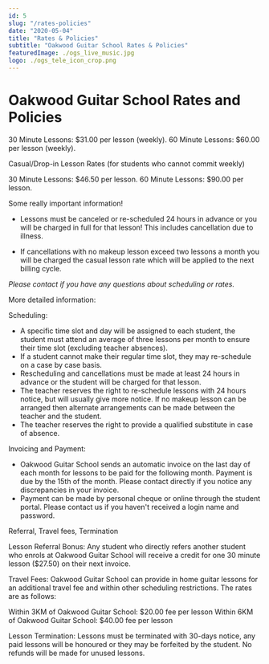 ```yaml
---
id: 5
slug: "/rates-policies"
date: "2020-05-04"
title: "Rates & Policies"
subtitle: "Oakwood Guitar School Rates & Policies"
featuredImage: ./ogs_live_music.jpg
logo: ./ogs_tele_icon_crop.png
---
```


# **Oakwood Guitar School Rates and Policies**

30 Minute Lessons: $31.00 per lesson (weekly).
60 Minute Lessons: $60.00 per lesson (weekly).

Casual/Drop-in Lesson Rates (for students who cannot commit weekly)

30 Minute Lessons: $46.50 per lesson.
60 Minute Lessons: $90.00 per lesson.

Some really important information!

- Lessons must be canceled or re-scheduled 24 hours in advance or you will be charged in full for that lesson!  This includes cancellation due to illness.

- If cancellations with no makeup lesson exceed two lessons a month you will be charged the casual lesson rate which will be applied to the next billing cycle.

*Please contact if you have any questions about scheduling or rates.*

More detailed information:

Scheduling:

- A specific time slot and day will be assigned to each student, the student must attend an average of three lessons per month to ensure their time slot (excluding teacher absences).
- If a student cannot make their regular time slot, they may re-schedule on a case by case basis.
- Rescheduling and cancellations must be made at least 24 hours in advance or the student will be charged for that lesson.
- The teacher reserves the right to re-schedule lessons with 24 hours notice, but will usually give more notice.  If no makeup lesson can be arranged then alternate arrangements can be made between the teacher and the student.
- The teacher reserves the right to provide a qualified substitute in case of absence.

Invoicing and Payment:

- Oakwood Guitar School sends an automatic invoice on the last day of each month for lessons to be paid for the following month.  Payment is due by the 15th of the month.  Please contact directly if you notice any discrepancies in your invoice.
- Payment can be made by personal cheque or online through the student portal.  Please contact us if you haven't received a login name and password.

Referral, Travel fees, Termination

Lesson Referral Bonus: Any student who directly refers another student who enrols at Oakwood Guitar School will receive a credit for one 30 minute lesson ($27.50) on their next invoice.

Travel Fees: Oakwood Guitar School can provide in home guitar lessons for an additional travel fee and within other scheduling restrictions.  The rates are as follows:

Within 3KM of Oakwood Guitar School: $20.00 fee per lesson
Within 6KM of Oakwood Guitar School: $40.00 fee per lesson

Lesson Termination: Lessons must be terminated with 30-days notice, any paid lessons will be honoured or they may be forfeited by the student.  No refunds will be made for unused lessons.